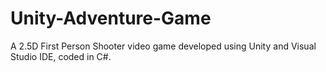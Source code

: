 # Unity-Adventure-Game
A 2.5D First Person Shooter video game developed using Unity and Visual Studio IDE, coded in C#.
